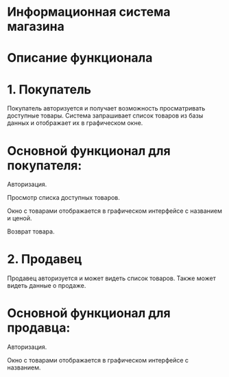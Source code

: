 # Информационная система магазина

# Описание функционала

# 1. Покупатель
Покупатель авторизуется и получает возможность просматривать доступные товары. Система запрашивает список товаров из базы данных и отображает их в графическом окне.

# Основной функционал для покупателя:

Авторизация.

Просмотр списка доступных товаров.

Окно с товарами отображается в графическом интерфейсе с названием и ценой.

Возврат товара.

# 2. Продавец
Продавец авторизуется и может видеть список товаров. Также может видеть данные о продаже.

# Основной функционал для продавца:

Авторизация.

Окно с товарами отображается в графическом интерфейсе с названием.

